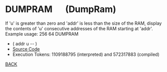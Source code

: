 # DUMPRAM &emsp; (DumpRam)
If 'u' is greater than zero and 'addr' is less than the size of the RAM, display the contents of 'u' consecutive addresses of the RAM starting at 'addr'.<br/>Example usage: 256 64 DUMPRAM
* ( addr u -- )
* [Source Code](../words/shando/DumpRam.cs)
* Execution Tokens: 1109188795 (interpreted) and 572317883 (compiled)


[BACK](builtins.md#DumpRam)
